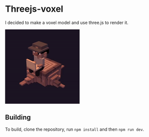 # Threejs-voxel
I decided to make a voxel model and use three.js to render it.

![Model Preview](static/model-preview.gif)

## Building

To build, clone the repository, run `npm install` and then `npm run dev`.